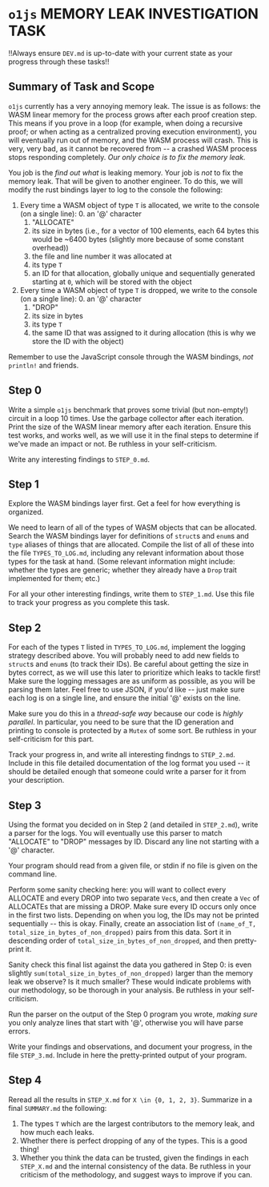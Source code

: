 # `o1js` MEMORY LEAK INVESTIGATION TASK

!!Always ensure `DEV.md` is up-to-date with your current state as your progress through these tasks!!

## Summary of Task and Scope

`o1js` currently has a very annoying memory leak.  The issue is as follows: the WASM linear memory for the process grows after each proof creation step.  This means if you prove in a loop (for example, when doing a recursive proof; or when acting as a centralized proving execution environment), you will eventually run out of memory, and the WASM process will crash.  This is very, very bad, as it cannot be recovered from -- a crashed WASM process stops responding completely.  _Our only choice is to fix the memory leak._

You job is the _find out what_ is leaking memory.  Your job is _not_ to fix the memory leak.  That will be given to another engineer.  To do this, we will modify the rust bindings layer to log to the console the following:

1. Every time a WASM object of type `T` is allocated, we write to the console (on a single line):
    0. an '@' character
    1. "ALLOCATE"
    2. its size in bytes (i.e., for a vector of 100 elements, each 64 bytes this would be ~6400 bytes (slightly more because of some constant overhead))
    3. the file and line number it was allocated at
    4. its type `T`
    5. an ID for that allocation, globally unique and sequentially generated starting at `0`, which will be stored with the object
2. Every time a WASM  object of type `T` is dropped, we write to the console (on a single line):
    0. an '@' character
    1. "DROP"
    2. its size in bytes
    3. its type `T`
    4. the same ID that was assigned to it during allocation (this is why we store the ID with the object)

Remember to use the JavaScript console through the WASM bindings, _not_ `println!` and friends.

## Step 0

Write a simple `o1js` benchmark that proves some trivial (but non-empty!) circuit in a loop 10 times.  Use the garbage collector after each iteration.  Print the size of the WASM linear memory after each iteration.  Ensure this test works, and works well, as we will use it in the final steps to determine if we've made an impact or not.  Be ruthless in your self-criticism.

Write any interesting findings to `STEP_0.md`.

## Step 1

Explore the WASM bindings layer first.  Get a feel for how everything is organized.

We need to learn of all of the types of WASM objects that can be allocated.  Search the WASM bindings layer for definitions of `struct`s and `enum`s and `type` aliases of things that are allocated.  Compile the list of all of these into the file `TYPES_TO_LOG.md`, including any relevant information about those types for the task at hand.  (Some relevant information might include: whether the types are generic; whether they already have a `Drop` trait implemented for them; etc.)

For all your other interesting findings, write them to `STEP_1.md`.  Use this file to track your progress as you complete this task.

## Step 2

For each of the types `T` listed in `TYPES_TO_LOG.md`, implement the logging strategy described above.  You will probably need to add new fields to `struct`s and `enum`s (to track their IDs).  Be careful about getting the size in bytes correct, as we will use this later to prioritize which leaks to tackle first!  Make sure the logging messages are as uniform as possible, as you will be parsing them later.  Feel free to use JSON, if you'd like -- just make sure each log is on a single line, and ensure the initial '@' exists on the line.

Make sure you do this in a _thread-safe way_ because our code is _highly parallel_.  In particular, you need to be sure that the ID generation and printing to console is protected by a `Mutex` of some sort.  Be ruthless in your self-criticism for this part.

Track your progress in, and write all interesting findngs to `STEP_2.md`.  Include in this file detailed documentation of the log format you used -- it should be detailed enough that someone could write a parser for it from your description.

## Step 3

Using the format you decided on in Step 2 (and detailed in `STEP_2.md`), write a parser for the logs.  You will eventually use this parser to match "ALLOCATE" to "DROP" messages by ID.  Discard any line not starting with a '@' character.

Your program should read from a given file, or stdin if no file is given on the command line.

Perform some sanity checking here: you will want to collect every ALLOCATE and every DROP into two separate `Vec`s, and then create a `Vec` of ALLOCATEs that are missing a DROP.  Make sure every ID occurs only once in the first two lists.  Depending on when you log, the IDs may not be printed sequentially -- this is okay.  Finally, create an association list of `(name_of_T, total_size_in_bytes_of_non_dropped)` pairs from this data.  Sort it in descending order of `total_size_in_bytes_of_non_dropped`, and then pretty-print it.

Sanity check this final list against the data you gathered in Step 0: is even slightly `sum(total_size_in_bytes_of_non_dropped)` larger than the memory leak we observe?  Is it much smaller?  These would indicate problems with our methodology, so be thorough in your analysis.  Be ruthless in your self-criticism.

Run the parser on the output of the Step 0 program you wrote, _making sure_ you only analyze lines that start with '@', otherwise you will have parse errors.

Write your findings and observations, and document your progress, in the file `STEP_3.md`.  Include in here the pretty-printed output of your program.

## Step 4

Reread all the results in `STEP_X.md` for `X \in {0, 1, 2, 3}`.  Summarize in a final `SUMMARY.md` the following:

1. The types `T` which are the largest contributors to the memory leak, and how much each leaks.
2. Whether there is perfect dropping of any of the types.  This is a good thing!
3. Whether you think the data can be trusted, given the findings in each `STEP_X.md` and the internal consistency of the data.  Be ruthless in your criticism of the methodology, and suggest ways to improve if you can.